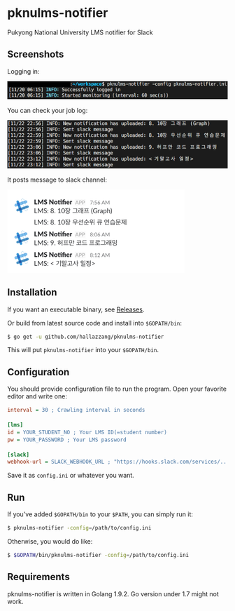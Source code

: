 # pknulms-notifier

Pukyong National University LMS notifier for Slack

## Screenshots

Logging in:

![Screenshot](screenshot.png)

You can check your job log:

![Screenshot2](screenshot2.png)

It posts message to slack channel:

![Slack Screenshot](slack.png)

## Installation

If you want an executable binary, see [Releases](https://github.com/hallazzang/pknulms-notifier/releases).

Or build from latest source code and install into `$GOPATH/bin`:
```bash
$ go get -u github.com/hallazzang/pknulms-notifier
```

This will put `pknulms-notifier` into your `$GOPATH/bin`.

## Configuration

You should provide configuration file to run the program.
Open your favorite editor and write one:

```ini
interval = 30 ; Crawling interval in seconds

[lms]
id = YOUR_STUDENT_NO ; Your LMS ID(=student number)
pw = YOUR_PASSWORD ; Your LMS password

[slack]
webhook-url = SLACK_WEBHOOK_URL ; "https://hooks.slack.com/services/.../.../..."
```

Save it as `config.ini` or whatever you want.

## Run

If you've added `$GOPATH/bin` to your `$PATH`, you can simply run it:
```bash
$ pknulms-notifier -config=/path/to/config.ini
```

Otherwise, you would do like:
```bash
$ $GOPATH/bin/pknulms-notifier -config=/path/to/config.ini
```

## Requirements

pknulms-notifier is written in Golang 1.9.2. Go version under 1.7 might not work.
